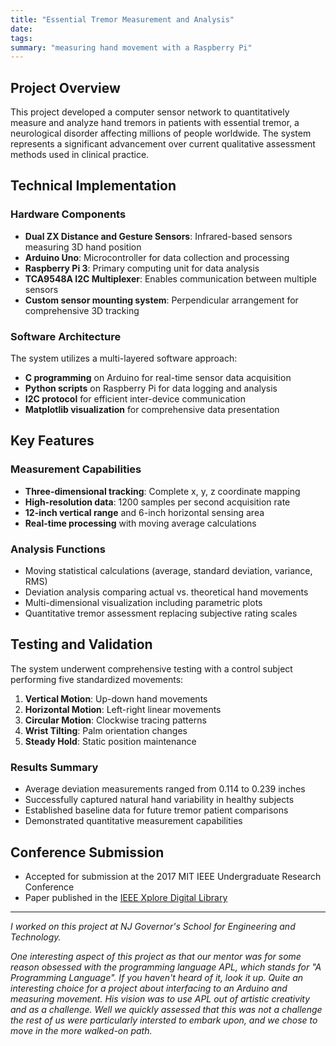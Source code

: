 ```yaml
---
title: "Essential Tremor Measurement and Analysis"
date: 
tags:
summary: "measuring hand movement with a Raspberry Pi"
---
```



## Project Overview

This project developed a computer sensor network to quantitatively measure and analyze hand tremors in patients with essential tremor, a neurological disorder affecting millions of people worldwide. The system represents a significant advancement over current qualitative assessment methods used in clinical practice.

## Technical Implementation

### Hardware Components
- **Dual ZX Distance and Gesture Sensors**: Infrared-based sensors measuring 3D hand position
- **Arduino Uno**: Microcontroller for data collection and processing
- **Raspberry Pi 3**: Primary computing unit for data analysis
- **TCA9548A I2C Multiplexer**: Enables communication between multiple sensors
- **Custom sensor mounting system**: Perpendicular arrangement for comprehensive 3D tracking

### Software Architecture
The system utilizes a multi-layered software approach:
- **C programming** on Arduino for real-time sensor data acquisition
- **Python scripts** on Raspberry Pi for data logging and analysis
- **I2C protocol** for efficient inter-device communication
- **Matplotlib visualization** for comprehensive data presentation

## Key Features

### Measurement Capabilities
- **Three-dimensional tracking**: Complete x, y, z coordinate mapping
- **High-resolution data**: 1200 samples per second acquisition rate
- **12-inch vertical range** and 6-inch horizontal sensing area
- **Real-time processing** with moving average calculations

### Analysis Functions
- Moving statistical calculations (average, standard deviation, variance, RMS)
- Deviation analysis comparing actual vs. theoretical hand movements
- Multi-dimensional visualization including parametric plots
- Quantitative tremor assessment replacing subjective rating scales

## Testing and Validation

The system underwent comprehensive testing with a control subject performing five standardized movements:

1. **Vertical Motion**: Up-down hand movements
2. **Horizontal Motion**: Left-right linear movements  
3. **Circular Motion**: Clockwise tracing patterns
4. **Wrist Tilting**: Palm orientation changes
5. **Steady Hold**: Static position maintenance

### Results Summary
- Average deviation measurements ranged from 0.114 to 0.239 inches
- Successfully captured natural hand variability in healthy subjects
- Established baseline data for future tremor patient comparisons
- Demonstrated quantitative measurement capabilities

## Conference Submission
- Accepted for submission at the 2017 MIT IEEE Undergraduate Research Conference
- Paper published in the [IEEE Xplore Digital Library](https://ieeexplore.ieee.org/document/8284206/)

---

*I worked on this project at NJ Governor's School for Engineering and Technology.*

*One interesting aspect of this project as that our mentor was for some reason obsessed with the programming language APL, which stands for "A Programming Language". If you haven't heard of it, look it up. Quite an interesting choice for a project about interfacing to an Arduino and measuring movement. His vision was to use APL out of artistic creativity and as a challenge. Well we quickly assessed that this was not a challenge the rest of us were particularly intersted to embark upon, and we chose to move in the more walked-on path.*